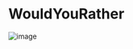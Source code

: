 # WouldYouRather

![image](https://user-images.githubusercontent.com/58896705/162097744-a1443efd-bd74-43e9-8d4f-ce4b66b6646f.png)
